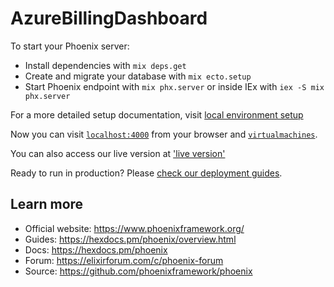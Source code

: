 # AzureBillingDashboard

To start your Phoenix server:

  * Install dependencies with `mix deps.get`
  * Create and migrate your database with `mix ecto.setup`
  * Start Phoenix endpoint with `mix phx.server` or inside IEx with `iex -S mix phx.server`
  
For a more detailed setup documentation, visit [local environment setup](https://bitbucket.org/russellzh/comp3888-tut14-3/wiki/Setup)

Now you can visit [`localhost:4000`](http://localhost:4000) from your browser and [`virtualmachines`](http://localhost:4000/virtualmachines).

You can also access our live version at ['live version'](https://azure-billing-dashboard.fly.dev/virtualmachines)

Ready to run in production? Please [check our deployment guides](https://hexdocs.pm/phoenix/deployment.html).

## Learn more

  * Official website: https://www.phoenixframework.org/
  * Guides: https://hexdocs.pm/phoenix/overview.html
  * Docs: https://hexdocs.pm/phoenix
  * Forum: https://elixirforum.com/c/phoenix-forum
  * Source: https://github.com/phoenixframework/phoenix
